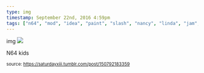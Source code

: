 ```yaml
---
type: img
timestamp: September 22nd, 2016 4:59pm
tags: ["n64", "mod", "idea", "paint", "slash", "nancy", "linda", "jam", "art"]
---
```

img
<img src="https://saturdayxiii.github.io/media/150792183359.png"/>

N64 kids
 
      
      
      
      
      
  
<small>source: https://saturdayxiii.tumblr.com/post/150792183359</small>